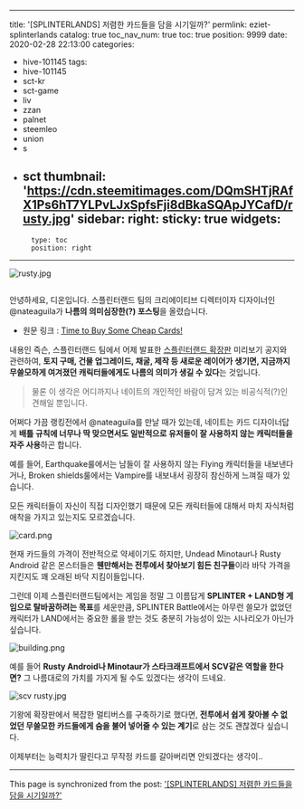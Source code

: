 
---
title: '[SPLINTERLANDS] 저렴한 카드들을 담을 시기일까?'
permlink: eziet-splinterlands
catalog: true
toc_nav_num: true
toc: true
position: 9999
date: 2020-02-28 22:13:00
categories:
- hive-101145
tags:
- hive-101145
- sct-kr
- sct-game
- liv
- zzan
- palnet
- steemleo
- union
- s
- sct
thumbnail: 'https://cdn.steemitimages.com/DQmSHTjRAfX1Ps6hT7YLPvLJxSpfsFji8dBkaSQApJYCafD/rusty.jpg'
sidebar:
    right:
        sticky: true
widgets:
    -
        type: toc
        position: right
---


![rusty.jpg](https://cdn.steemitimages.com/DQmSHTjRAfX1Ps6hT7YLPvLJxSpfsFji8dBkaSQApJYCafD/rusty.jpg)
<center><sub><Image Souce : @nateaguila></sub></center>

안녕하세요, 디온입니다. 스플린터랜드 팀의 크리에이티브 디렉터이자 디자이너인 @nateaguila가 **나름의 의미심장한(?) 포스팅**을 올렸습니다.

- 원문 링크 : [Time to Buy Some Cheap Cards!](https://steempeak.com/splinterlands/@nateaguila/time-to-buy-some-cheap-cards)

내용인 즉슨, 스플린터랜드 팀에서 어제 발표한 [스플린터랜드 확장판](https://steempeak.com/hive-101145/@donekim/4bopsx-splinterlands) 미리보기 공지와 관련하여, **토지 구매, 건물 업그레이드, 채굴, 제작 등 새로운 레이어가 생기면, 지금까지 무쓸모하게 여겨졌던 캐릭터들에게도 나름의 의미가 생길 수 있다**는 것입니다.

> 물론 이 생각은 어디까지나 네이트의 개인적인 바람이 담겨 있는 비공식적(?)인 견해일 뿐입니다.

어쩌다 가끔 랭킹전에서 @nateaguila를 만날 때가 있는데, 네이트는 카드 디자이너답게 **배틀 규칙에 너무나 딱 맞으면서도 일반적으로 유저들이 잘 사용하지 않는 캐릭터들을 자주 사용**하곤 합니다.

예를 들어, Earthquake룰에서는 남들이 잘 사용하지 않는 Flying 캐릭터들을 내보낸다거나, Broken shields룰에서는 Vampire를 내보내서 굉장히 참신하게 느껴질 때가 있습니다.

모든 캐릭터들이 자신이 직접 디자인했기 때문에 모든 캐릭터들에 대해서 마치 자식처럼 애착을 가지고 있는지도 모르겠습니다.

![card.png](https://cdn.steemitimages.com/DQmNydfHRq6dkSWovZHcq3edYSA9Y4g1EsWEu6YU3Y22j7T/card.png)

현재 카드들의 가격이 전반적으로 약세이기도 하지만, Undead Minotaur나 Rusty Android 같은 몬스터들은 **웬만해서는 전투에서 찾아보기 힘든 친구들**이라 바닥 가격을 지킨지도 꽤 오래된 바닥 지킴이들입니다.

그런데 이제 스플린터랜드팀에서는 게임을 정말 그 이름답게 **SPLINTER + LAND형 게임으로 탈바꿈하려는 목표**를 세운만큼, SPLINTER Battle에서는 아무런 쓸모가 없었던 캐릭터가 LAND에서는 중요한 롤을 받는 것도 충분히 가능성이 있는 시나리오가 아닌가 싶습니다.


![building.png](https://cdn.steemitimages.com/DQmbmBJ7FXoTjGbp3GocoTCDb8FmQq5fZ4nmjT4U8ZE572f/building.png)

예를 들어 **Rusty Android나 Minotaur가 스타크래프트에서 SCV같은 역할을 한다면?** 그 나름대로의 가치를 가지게 될 수도 있겠다는 생각이 드네요.

![scv rusty.jpg](https://cdn.steemitimages.com/DQmbN9P8EzuownB2bo1dMzx53dnc7eCyMjGv2ExFnn4bURw/scv%20rusty.jpg)

기왕에 확장판에서 복잡한 멀티버스를 구축하기로 했다면, **전투에서 쉽게 찾아볼 수 없었던 무쓸모한 카드들에게 숨을 불어 넣어줄 수 있는 계기**로 삼는 것도 괜찮겠다 싶습니다. 

이제부터는 능력치가 딸린다고 무작정 카드를 갈아버리면 안되겠다는 생각이..

- - -

This page is synchronized from the post: ['[SPLINTERLANDS] 저렴한 카드들을 담을 시기일까?'](https://steemit.com/@donekim/eziet-splinterlands)
